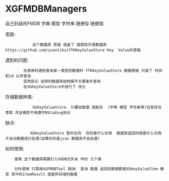# XGFMDBManagers
自己封装的FMDB 字典 模型 字符串 随便存 随便取


  思路:
               
                这个数据库 思路 借鉴了 猿题库开源数据库https://github.com/yuantiku/YTKKeyValueStore Key  Value的思路
   
 遇到的问题:  
     		
     		在使用时遇到查询某一类型的数据时 YTKKeyValueStore 数据表格 只留了 时间 和id 以供查询
            显而易见 这样的数据库结构极不方便条件查询 
            在XGKeyValueStore中进行了 优化
 存储数据种类:
 
                XGKeyValueStore  只要给数据 就能存  (字典 模型 字符串等)任意存任意取 并且模型不用遵守NSCoding协议
                
  缺点:
              
               XGKeyValueStore 暂时支持  存的是什么东西  数据库返回的就是什么东西  不会对数据进行处理(如果存的是json 数据库不会处理)
 
  如何使用: 
 
        使用 这个数据库需要引入XGDB文件夹 中的 几个类
 
        对外使用 只需用XGFMDBTool 就OK  查询 数据 返回的数据都是XGKeyValueItem 模型 其中的itemResult 就是所存储的数据
